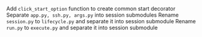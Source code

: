 Add `click_start_option` function to create common start decorator
Separate `app.py, ssh.py, args.py` into session submodules
Rename `session.py` to `lifecycle.py` and separate it into session submodule
Rename `run.py` to `execute.py` and separate it into session submodule
